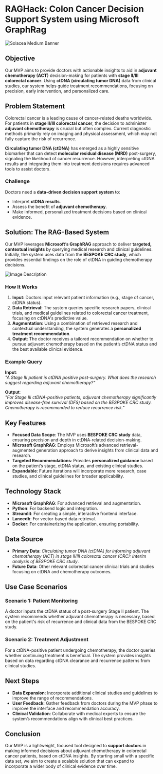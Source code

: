 # RAGHack: Colon Cancer Decision Support System using Microsoft GraphRag

<img alt="Solacea Medium Banner" src="https://github.com/user-attachments/assets/0ec821a6-d1e2-45fb-b036-9f6767b55c7f">


## Objective
Our MVP aims to provide doctors with actionable insights to aid in **adjuvant chemotherapy (ACT)** decision-making for patients with **stage II/III colorectal cancer**. Using **ctDNA (circulating tumor DNA)** data from clinical studies, our system helps guide treatment recommendations, focusing on precision, early intervention, and personalized care.

## Problem Statement
Colorectal cancer is a leading cause of cancer-related deaths worldwide. For patients in **stage II/III colorectal cancer**, the decision to administer **adjuvant chemotherapy** is crucial but often complex. Current diagnostic methods primarily rely on imaging and physical assessment, which may not fully capture the risk of recurrence.

**Circulating tumor DNA (ctDNA)** has emerged as a highly sensitive biomarker that can detect **molecular residual disease (MRD)** post-surgery, signaling the likelihood of cancer recurrence. However, interpreting ctDNA results and integrating them into treatment decisions requires advanced tools to assist doctors.

### Challenge
Doctors need a **data-driven decision support system** to:
- Interpret **ctDNA results**.
- Assess the benefit of **adjuvant chemotherapy**.
- Make informed, personalized treatment decisions based on clinical evidence.

## Solution: The RAG-Based System
Our MVP leverages **Microsoft’s GraphRAG** approach to deliver **targeted, contextual insights** by querying medical research and clinical guidelines. Initially, the system uses data from the **BESPOKE CRC study**, which provides essential findings on the role of ctDNA in guiding chemotherapy decisions.



<img src="https://github.com/user-attachments/assets/f9db11c1-dadc-4d6a-9961-64e45e41a910" alt="Image Description">



### How It Works
1. **Input**: Doctors input relevant patient information (e.g., stage of cancer, ctDNA status).
2. **Data Retrieval**: The system queries specific research papers, clinical trials, and medical guidelines related to colorectal cancer treatment, focusing on ctDNA's predictive value.
3. **Augmentation**: Using a combination of retrieved research and contextual understanding, the system generates a **personalized treatment recommendation**.
4. **Output**: The doctor receives a tailored recommendation on whether to pursue adjuvant chemotherapy based on the patient’s ctDNA status and the best available clinical evidence.

### Example Query
**Input**:  
*"A Stage III patient is ctDNA positive post-surgery. What does the research suggest regarding adjuvant chemotherapy?"*

**Output**:  
*"For Stage III ctDNA-positive patients, adjuvant chemotherapy significantly improves disease-free survival (DFS) based on the BESPOKE CRC study. Chemotherapy is recommended to reduce recurrence risk."*

## Key Features
- **Focused Data Scope**: The MVP uses **BESPOKE CRC study** data, ensuring precision and depth in ctDNA-related decision-making.
- **Microsoft GraphRAG**: Employs Microsoft’s advanced retrieval-augmented generation approach to derive insights from clinical data and research.
- **Targeted Recommendations**: Provides **personalized guidance** based on the patient’s stage, ctDNA status, and existing clinical studies.
- **Expandable**: Future iterations will incorporate more research, case studies, and clinical guidelines for broader applicability.

## Technology Stack
- **Microsoft GraphRAG**: For advanced retrieval and augmentation.
- **Python**: For backend logic and integration.
- **Streamlit**: For creating a simple, interactive frontend interface.
- **Lancedb**: For vector-based data retrieval.
- **Docker**: For containerizing the application, ensuring portability.

## Data Source
- **Primary Data**: *Circulating tumor DNA (ctDNA) for informing adjuvant chemotherapy (ACT) in stage II/III colorectal cancer (CRC): Interim analysis of BESPOKE CRC study*.
- **Future Data**: Other relevant colorectal cancer clinical trials and studies focusing on ctDNA and chemotherapy outcomes.

## Use Case Scenarios
### Scenario 1: Patient Monitoring
A doctor inputs the ctDNA status of a post-surgery Stage II patient. The system recommends whether adjuvant chemotherapy is necessary, based on the patient's risk of recurrence and clinical data from the BESPOKE CRC study.

### Scenario 2: Treatment Adjustment
For a ctDNA-positive patient undergoing chemotherapy, the doctor queries whether continuing treatment is beneficial. The system provides insights based on data regarding ctDNA clearance and recurrence patterns from clinical studies.

## Next Steps
- **Data Expansion**: Incorporate additional clinical studies and guidelines to improve the range of recommendations.
- **User Feedback**: Gather feedback from doctors during the MVP phase to improve the interface and recommendation accuracy.
- **Clinical Validation**: Collaborate with medical experts to ensure the system’s recommendations align with clinical best practices.

## Conclusion
Our MVP is a lightweight, focused tool designed to **support doctors** in making informed decisions about adjuvant chemotherapy in colorectal cancer patients, based on ctDNA insights. By starting small with a specific data set, we aim to create a scalable solution that can expand to incorporate a wider body of clinical evidence over time.
